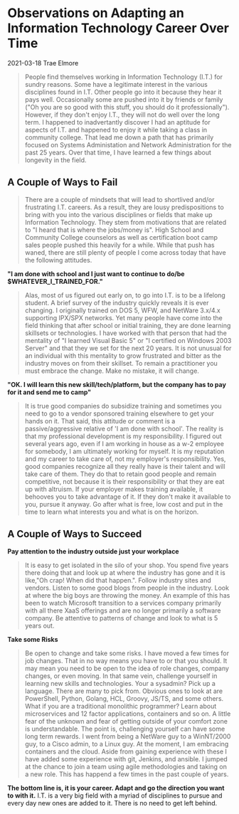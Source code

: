 # Observations on Adapting an Information Technology Career Over Time 
2021-03-18
Trae Elmore

>People find themselves working in Information Technology (I.T.) for sundry reasons. Some have a legitimate interest in the various disciplines found in I.T. Other people go into it because they hear it pays well. Occasionally some are pushed into it by friends or family ("Oh you are so good with this stuff, you should do it professionally"). However, if they don't enjoy I.T., they will not do well over the long term. I happened to inadvertantly discover I had an aptitude for aspects of I.T. and happened to enjoy it while taking a class in community college. That lead me down a path that has primarily focused on Systems Administation and Network Administration for the past 25 years. Over that time, I have learned a few things about longevity in the field. 

## A Couple of Ways to Fail

>There are a couple of mindsets that will lead to shortlived and/or frustrating I.T. careers. As a result, they are lousy predispositions to bring with you into the various disciplines or fields that make up Information Technology. They stem from motivations that are related to "I heard that is where the jobs/money is". High School and Community College counselors as well as certification boot camp sales people pushed this heavily for a while. While that push has waned, there are still plenty of people I come across today that have the following attitudes. 

**"I am done with school and I just want to continue to do/be $WHATEVER_I_TRAINED_FOR."** 

>Alas, most of us figured out early on, to go into I.T. is to be a lifelong student. A brief survey of the industry quickly reveals it is ever changing. I originally trained on DOS 5, WFW, and NetWare 3.x/4.x supporting IPX/SPX networks. Yet many people have come into the field thinking that after school or initial training, they are done learning skillsets or technologies. I have worked with that person that had the mentality of "I learned Visual Basic 5" or "I certified on Windows 2003 Server" and that they we set for the next 20 years. It is not unusual for an individual with this mentality to grow frustrated and bitter as the industry moves on from their skillset. To remain a practitioner you must embrace the change. Make no mistake, it will change.

**"OK. I will learn this new skill/tech/platform, but the company has to pay for it and send me to camp"** 

>It is true good companies do subsidize training and sometimes you need to go to a vendor sponsored training elsewhere to get your hands on it. That said, this attitude or comment is a passive/aggressive relative of 'I am done with school'. The reality is that my professional development is my responsibility. I figured out several years ago, even if I am working in house as a w-2 employee for somebody, I am ultimately working for myself. It is my reputation and my career to take care of, not my employer's responsibility. Yes, good companies recognize all they really have is their talent and will take care of them. They do that to retain good people and remain competitive, not because it is their responsibility or that they are eat up with altruism. If your employer makes training available, it behooves you to take advantage of it. If they don't make it available to you, pursue it anyway. Go after what is free, low cost and put in the time to learn what interests you and what is on the horizon.

## A Couple of Ways to Succeed 

**Pay attention to the industry outside just your workplace** 

>It is easy to get isolated in the silo of your shop. You spend five years there doing that and look up at where the industry has gone and it is like,"Oh crap! When did that happen.". Follow industry sites and vendors. Listen to some good blogs from people in the industry. Look at where the big boys are throwing the money. An example of this has been to watch Microsoft transition to a services company primarily with all there XaaS offerings and are no longer primarily a software company. Be attentive to patterns of change and look to what is 5 years out. 

**Take some Risks** 

>Be open to change and take some risks. I have moved a few times for job changes. That in no way means you have to or that you should. It may mean you need to be open to the idea of role changes, company changes, or even moving. In that same vein, challenge yourself in learning new skills and technologies. Your a sysadmin? Pick up a language. There are many to pick from. Obvious ones to look at are PowerShell, Python, Golang, HCL, Groovy, JS/TS, and some others. What if you are a traditional monolithic programmer? Learn about microservices and 12 factor applications, containers and so on.  A little fear of the unknown and fear of getting outside of your comfort zone is understandable. The point is, challenging yourself can have some long term rewards. I went from being a NetWare guy to a WinNT/2000 guy, to a Cisco admin, to a Linux guy. At the moment, I am embracing containers and the cloud. Aside from gaining experience with these I have added some experience with git, Jenkins, and ansible. I jumped at the chance to join a team using agile methodologies and taking on a new role. This has happend a few times in the past couple of years.

**The bottom line is, it is your career. Adapt and go the direction you want to with it.** 
I.T. is a very big field with a myriad of disciplines to pursue and every day new ones are added to it. There is no need to get left behind.
